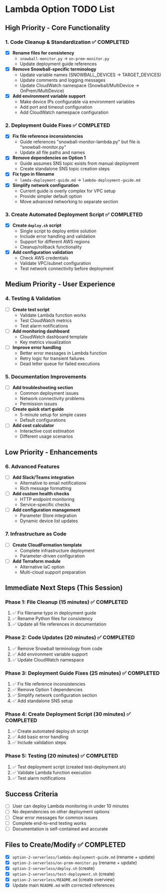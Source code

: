 # Lambda Option TODO List

## High Priority - Core Functionality

### 1. Code Cleanup & Standardization ✅ COMPLETED
- [x] **Rename files for consistency**
  - `snowball-monitor.py` → `on-prem-monitor.py` 
  - Update deployment guide references
- [x] **Remove Snowball-specific terminology**
  - Update variable names (SNOWBALL_DEVICES → TARGET_DEVICES)
  - Update comments and logging messages
  - Update CloudWatch namespace (Snowball/MultiDevice → OnPrem/MultiDevice)
- [x] **Add environment variable support**
  - Make device IPs configurable via environment variables
  - Add port and timeout configuration
  - Add CloudWatch namespace configuration

### 2. Deployment Guide Fixes ✅ COMPLETED
- [x] **Fix file reference inconsistencies**
  - Guide references "snowball-monitor-lambda.py" but file is "snowball-monitor.py"
  - Update all file paths and names
- [x] **Remove dependencies on Option 1**
  - Guide assumes SNS topic exists from manual deployment
  - Create standalone SNS topic creation steps
- [x] **Fix typo in filename**
  - `lamda-deployment-guide.md` → `lambda-deployment-guide.md`
- [x] **Simplify network configuration**
  - Current guide is overly complex for VPC setup
  - Provide simpler default option
  - Move advanced networking to separate section

### 3. Create Automated Deployment Script ✅ COMPLETED
- [x] **Create `deploy.sh` script**
  - Single script to deploy entire solution
  - Include error handling and validation
  - Support for different AWS regions
  - Cleanup/rollback functionality
- [x] **Add configuration validation**
  - Check AWS credentials
  - Validate VPC/subnet configuration
  - Test network connectivity before deployment

## Medium Priority - User Experience

### 4. Testing & Validation
- [ ] **Create test script**
  - Validate Lambda function works
  - Test CloudWatch metrics
  - Test alarm notifications
- [ ] **Add monitoring dashboard**
  - CloudWatch dashboard template
  - Key metrics visualization
- [ ] **Improve error handling**
  - Better error messages in Lambda function
  - Retry logic for transient failures
  - Dead letter queue for failed executions

### 5. Documentation Improvements
- [ ] **Add troubleshooting section**
  - Common deployment issues
  - Network connectivity problems
  - Permission issues
- [ ] **Create quick start guide**
  - 5-minute setup for simple cases
  - Default configurations
- [ ] **Add cost calculator**
  - Interactive cost estimation
  - Different usage scenarios

## Low Priority - Enhancements

### 6. Advanced Features
- [ ] **Add Slack/Teams integration**
  - Alternative to email notifications
  - Rich message formatting
- [ ] **Add custom health checks**
  - HTTP endpoint monitoring
  - Service-specific checks
- [ ] **Add configuration management**
  - Parameter Store integration
  - Dynamic device list updates

### 7. Infrastructure as Code
- [ ] **Create CloudFormation template**
  - Complete infrastructure deployment
  - Parameter-driven configuration
- [ ] **Add Terraform module**
  - Alternative IaC option
  - Multi-cloud support preparation

## Immediate Next Steps (This Session)

### Phase 1: File Cleanup (15 minutes) ✅ COMPLETED
1. ✅ Fix filename typo in deployment guide
2. ✅ Rename Python files for consistency
3. ✅ Update all file references in documentation

### Phase 2: Code Updates (20 minutes) ✅ COMPLETED
1. ✅ Remove Snowball terminology from code
2. ✅ Add environment variable support
3. ✅ Update CloudWatch namespace

### Phase 3: Deployment Guide Fixes (25 minutes) ✅ COMPLETED
1. ✅ Fix file reference inconsistencies
2. ✅ Remove Option 1 dependencies
3. ✅ Simplify network configuration section
4. ✅ Add standalone SNS setup

### Phase 4: Create Deployment Script (30 minutes) ✅ COMPLETED
1. ✅ Create automated deploy.sh script
2. ✅ Add basic error handling
3. ✅ Include validation steps

### Phase 5: Testing (20 minutes) ✅ COMPLETED
1. ✅ Test deployment script (created test-deployment.sh)
2. ✅ Validate Lambda function execution
3. ✅ Test alarm notifications

## Success Criteria
- [ ] User can deploy Lambda monitoring in under 10 minutes
- [ ] No dependencies on other deployment options
- [ ] Clear error messages for common issues
- [ ] Complete end-to-end testing works
- [ ] Documentation is self-contained and accurate

## Files to Create/Modify ✅ COMPLETED
- [x] `option-2-serverless/lambda-deployment-guide.md` (rename + update)
- [x] `option-2-serverless/on-prem-monitor.py` (rename + update)
- [x] `option-2-serverless/deploy.sh` (create)
- [x] `option-2-serverless/test-deployment.sh` (create)
- [x] `option-2-serverless/README.md` (create overview)
- [x] Update main `README.md` with corrected references